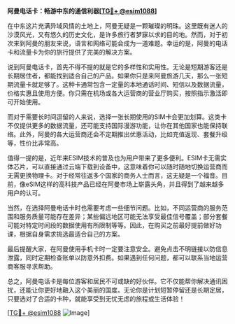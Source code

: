 **阿曼电话卡：畅游中东的通信利器[[TG💪+ @esim1088](https://t.me/s/esim1088)]**

在中东这片充满异域风情的土地上，阿曼无疑是一颗璀璨的明珠。这里既有迷人的沙漠风光，又有悠久的历史文化，是许多旅行者梦寐以求的目的地。然而，对于初次来到阿曼的朋友来说，语言和网络可能会成为一道难题。幸运的是，阿曼的电话卡和流量卡为你的旅行提供了完美的解决方案。

说到阿曼电话卡，首先不得不提的就是它的多样性和实用性。无论是短期游客还是长期居住者，都能找到适合自己的产品。如果你只是来阿曼旅游几天，那么一张短期流量卡就足够了。这种卡通常包含一定量的本地通话时间、短信以及数据流量，价格实惠且使用方便。你只需在机场或各大运营商的营业厅购买，按照指示激活即可开始使用。

而对于需要长时间逗留的人来说，选择一张长期使用的SIM卡会更加划算。这类卡不仅提供更多的数据流量，还可能支持国际漫游功能，让你在其他国家也能保持联络。此外，阿曼的各大运营商还会不定期推出优惠活动，比如充值返现、套餐升级等，性价比非常高。

值得一提的是，近年来ESIM技术的普及也为用户带来了更多便利。ESIM卡无需实体芯片，可以直接通过云端下载到设备中，这意味着你可以随时随地切换运营商而无需更换物理卡。对于经常往返多个国家的商务人士而言，这无疑是一个福音。目前，像eSIM这样的高科技产品已经在阿曼市场上崭露头角，并且得到了越来越多用户的认可。

当然，在选择阿曼电话卡时也需要考虑一些细节问题。比如，不同运营商的服务范围和服务质量可能存在差异；某些偏远地区可能无法享受最佳信号覆盖；部分套餐可能对特定时间段的数据使用有所限制等等。因此，在购买之前最好提前做好功课，根据自身需求挑选最适合自己的方案。

最后提醒大家，在阿曼使用手机卡时一定要注意安全。避免点击不明链接以防信息泄露，同时定期检查账单以防意外扣费。如果遇到任何问题，都可以联系当地运营商客服寻求帮助。

总之，阿曼电话卡是每位游客和居民不可或缺的好伙伴。它不仅能帮你解决通讯困扰，还能让你更好地融入这个美丽的国度。无论你是计划短暂停留还是长期定居，只要选对了合适的卡种，就能享受到无忧无虑的旅程或生活体验！

[[TG💪+ @esim1088](https://t.me/s/esim1088) ![Image](https://i.postimg.cc/4NQfJmqS/Snipaste-2025-05-13-00-14-12.png)]